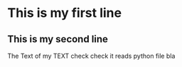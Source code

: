 # This is my first line
## This is my second line
The Text of my TEXT
check
check it reads python file
bla
